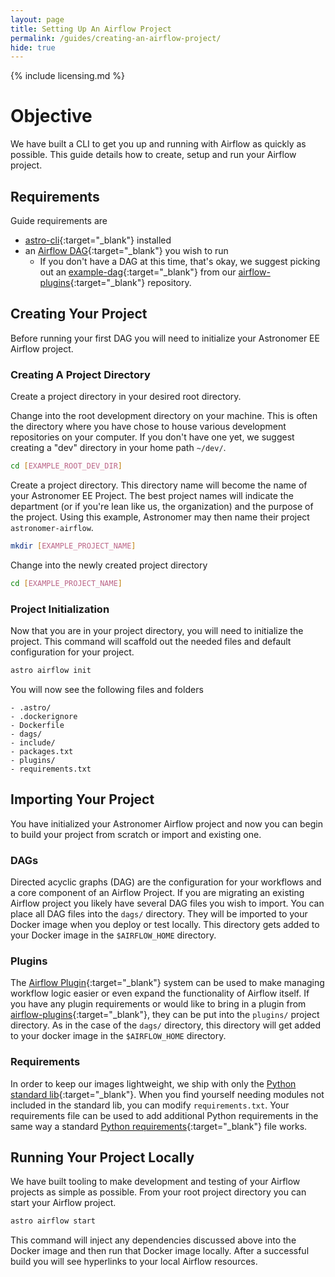 ```yaml
---
layout: page
title: Setting Up An Airflow Project
permalink: /guides/creating-an-airflow-project/
hide: true
---
```


{% include licensing.md %}

# Objective 
We have built a CLI to get you up and running with Airflow as quickly as possible. This guide details how to create, setup and run your Airflow project.

## Requirements
Guide requirements are
- [astro-cli](https://github.com/astronomerio/astro-cli){:target="_blank"} installed
- an [Airflow DAG](https://airflow.incubator.apache.org/concepts.html#dags){:target="_blank"} you wish to run
    - If you don't have a DAG at this time, that's okay, we suggest picking out an [example-dag](https://github.com/airflow-plugins/Example-Airflow-DAGs){:target="_blank"} from our [airflow-plugins](https://github.com/airflow-plugins){:target="_blank"} repository.

## Creating Your Project
Before running your first DAG you will need to initialize your Astronomer EE Airflow project.

### Creating A Project Directory
Create a project directory in your desired root directory. 

Change into the root development directory on your machine. This is often the directory where you have chose to house various development repositories on your computer. If you don't have one yet, we suggest creating a "dev" directory in your home path `~/dev/`.

```bash
cd [EXAMPLE_ROOT_DEV_DIR]
```

Create a project directory. This directory name will become the name of your Astronomer EE Project. The best project names will indicate the department (or if you're lean like us, the organization) and the purpose of the project. Using this example, Astronomer may then name their project `astronomer-airflow`. 

```bash
mkdir [EXAMPLE_PROJECT_NAME]
```

Change into the newly created project directory
```bash
cd [EXAMPLE_PROJECT_NAME]
```

### Project Initialization
Now that you are in your project directory, you will need to initialize the project. This command will scaffold out the needed files and default configuration for your project.

```bash
astro airflow init
```

You will now see the following files and folders

```
- .astro/
- .dockerignore
- Dockerfile
- dags/
- include/
- packages.txt
- plugins/
- requirements.txt
```

## Importing Your Project

You have initialized your Astronomer Airflow project and now you can begin to build your project from scratch or import and existing one.

### DAGs
Directed acyclic graphs (DAG) are the configuration for your workflows and a core component of an Airflow Project. If you are migrating an existing Airflow project you likely have several DAG files you wish to import. You can place all DAG files into the `dags/` directory. They will be imported to your Docker image when you deploy or test locally. This directory gets added to your Docker image in the `$AIRFLOW_HOME` directory.

### Plugins
The [Airflow Plugin](https://airflow.apache.org/plugins.html){:target="_blank"} system can be used to make managing workflow logic easier or even expand the functionality of Airflow itself. If you have any plugin requirements or would like to bring in a plugin from [airflow-plugins](https://github.com/airflow-plugins){:target="_blank"}, they can be put into the `plugins/` project directory. As in the case of the `dags/` directory, this directory will get added to your docker image in the `$AIRFLOW_HOME` directory.

### Requirements
In order to keep our images lightweight, we ship with only the [Python standard lib](https://docs.python.org/3/library/index.html){:target="_blank"}. When you find yourself needing modules not included in the standard lib, you can modify `requirements.txt`. Your requirements file can be used to add additional Python requirements in the same way a standard [Python requirements](https://pip.readthedocs.io/en/1.1/requirements.html){:target="_blank"} file works.

## Running Your Project Locally
We have built tooling to make development and testing of your Airflow projects as simple as possible. From your root project directory you can start your Airflow project.

```bash
astro airflow start
```

This command will inject any dependencies discussed above into the Docker image and then run that Docker image locally. After a successful build you will see hyperlinks to your local Airflow resources.


